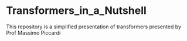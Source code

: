 # Transformers_in_a_Nutshell
This repository is a simplified presentation of transformers presented  by Prof Massimo Piccardi
